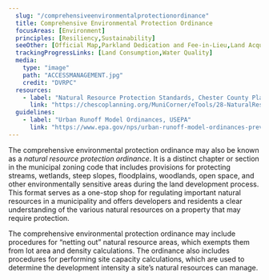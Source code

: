 ```yaml
---
  slug: "/comprehensiveenvironmentalprotectionordinance"
  title: Comprehensive Environmental Protection Ordinance
  focusAreas: [Environment]
  principles: [Resiliency,Sustainability]
  seeOther: [Official Map,Parkland Dedication and Fee-in-Lieu,Land Acquisition and Conservation Easements,Dedicated Open Space Funding,Stream Corridor Protection Ordinances,Native Plant Ordinances]
  trackingProgressLinks: [Land Consumption,Water Quality]
  media: 
    type: "image"
    path: "ACCESSMANAGEMENT.jpg"
    credit: "DVRPC"
  resources: 
    - label: "Natural Resource Protection Standards, Chester County Planning Commission"
      link: "https://chescoplanning.org/MuniCorner/eTools/28-NaturalResources.cfm"
  guidelines: 
    - label: "Urban Runoff Model Ordinances, USEPA"
      link: "https://www.epa.gov/nps/urban-runoff-model-ordinances-prevent-and-control-nonpoint-source-pollution"
---
```


The comprehensive environmental protection ordinance may also be known as a _natural resource protection ordinance_. It is a distinct chapter or section in the municipal zoning code that includes provisions for protecting streams, wetlands, steep slopes, floodplains, woodlands, open space, and other environmentally sensitive areas during the land development process. This format serves as a one-stop shop for regulating important natural resources in a municipality and offers developers and residents a clear understanding of the various natural resources on a property that may require protection.

The comprehensive environmental protection ordinance may include procedures for “netting out” natural resource areas, which exempts them from lot area and density calculations. The ordinance also includes procedures for performing site capacity calculations, which are used to determine the development intensity a site’s natural resources can manage.
